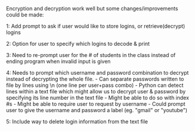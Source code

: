 Encryption and decryption work well but some changes/improvements could be made:

1: Add prompt to ask if user would like to store logins, or retrieve(decrypt) logins

2: Option for user to specify which logins to decode & print

3: Need to re-prompt user for the # of students in the class instead of ending program when invalid input is given

4: Needs to prompt which username and password combination to decrypt instead of decrypting the whole file.
     - Can separate passwords written to file by lines using \n (one line per user+pass combo)
          - Python can detect lines within a text file which might allow us to decrypt user & password by specifying its line number in the text file
     - Might be able to do so with index #s
     - Might be able to require user to request by username
     - Could prompt user to give the username and password a label (eg. "gmail" or "youtube")

5: Include way to delete login information from the text file

